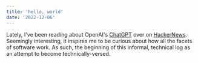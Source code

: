 ```yaml
---
title: 'hello, world'
date: '2022-12-06'
---
```


Lately, I've been reading about OpenAI's [ChatGPT](https://openai.com/blog/chatgpt/) over on [HackerNews](https://hn.algolia.com/?q=chatgpt). Seemingly interesting, it inspires me to be curious about how all the facets of software work. As such, the beginning of this informal, technical log as an attempt to become technically-versed.